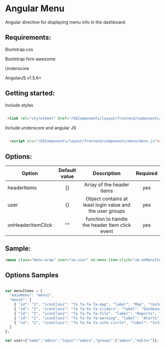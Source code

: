 # Angular Menu 
 
  Angular directive for displaying menu info in the dashboard.

## Requirements:

  Bootstrap.css
  
  Bootstrap font-awesome
    
  Underscore
  
  AngularJS v1.5.6+
  
## Getting started:

  Include styles
  
   ```html
    
    <link rel="stylesheet" href="/UIComponents/layout/frontend/components/menu/menu.css">  
  ```

  Include underscore and angular JS
  
  ```html
  
    <script src="/UIComponents/layout/frontend/components/menu/menu.js"></script>
  ```
## Options:

| Option        | Default value   | Description   | Required   |
| ------------- |:-------------:|:-------------:|:-------------:|
  headerItems | [] | Array of the header items | yes
  user | {} | Object contains at least login value and the user groups | yes
  onHeaderItemClick | "" | function to handle the header Item click event| yes
## Sample: 
```html
<menu class="menu-wrap" user="vm.user" on-menu-item-click="vm.onMenuItemClick" menu-items="vm.menuItems"></menu>

```

## Options Samples
```javascript

var menuItems = {
  "mainMenu": "menu1",
  "menu1": [
    { "id": "1", "iconClass": "fa fa-fw fa-map", "label": "Map", "route": "#/map", "active": "true",roles:["admin"] },
    { "id": "2", "iconClass": "fa fa-fw fa-sliders", "label": "Dashboard", "route": "#/dashboard-home", "active": "false" },
    { "id": "2", "iconClass": "fa fa-fw fa-file", "label": "Reports", "route": "#/reports", "active": "false" ,roles:["admin"]},
    { "id": "2", "iconClass": "fa fa-fw fa-warning", "label": "Alerts", "route": "#/alerts", "active": "false" },
    { "id": "2", "iconClass": "fa fa-fw fa-info-circle", "label": "Info", "route": "#/info", "active": "false", isBottom: true },
  ]
};

var user={"name":"admin","login":"admin","groups":["admin","editor"]};

```
